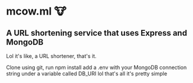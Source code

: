 # mcow.ml 🐮 
## A URL shortening service that uses Express and MongoDB

Lol it's like, a URL shortener, that's it.

Clone using git, run npm install add a .env with your MongoDB connection string under a variable called DB_URI lol that's all it's pretty simple
